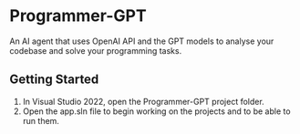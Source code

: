 # Programmer-GPT

An AI agent that uses OpenAI API and the GPT models to analyse your codebase and solve your programming tasks.

## Getting Started

1. In Visual Studio 2022, open the Programmer-GPT project folder.
2. Open the app.sln file to begin working on the projects and to be able to run them.